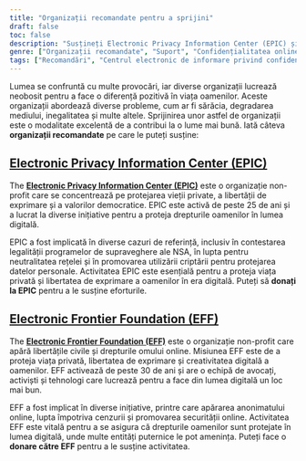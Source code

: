 ```yaml
---
title: "Organizații recomandate pentru a sprijini"
draft: false
toc: false
description: "Susțineți Electronic Privacy Information Center (EPIC) și Electronic Frontier Foundation (EFF) pentru a proteja confidențialitatea online, libertatea de exprimare și valorile democratice. Donați pentru a apăra drepturile și libertățile omului în lumea digitală."
genre: ["Organizații recomandate", "Suport", "Confidențialitatea online", "Libertatea de exprimare", "Valori democratice", "EPIC", "EFF", "Confidențialitate", "Libertăți civile", "Drepturile omului", "Activism digital", "Organizații nonprofit", "Donație", "Drepturi digitale", "Protecția datelor", "Securitatea cibernetică", "Neutralitatea rețelei", "Anonimatul online", "Cenzura"]
tags: ["Recomandări", "Centrul electronic de informare privind confidențialitatea", "EPIC", "Fundația Electronic Frontier", "EFF", "confidențialitate", "libertatea de exprimare", "valori democratice", "misiune", "libertăți civile", "drepturile omului", "avocați", "activiști", "tehnologi", "libera exprimare", "creativitate digitală", "donație", "confidențialitatea online", "drepturi online", "protecția datelor", "securitate cibernetică", "neutralitatea rețelei", "anonimatul online", "cenzură", "organizații nonprofit", "activism digital", "suport", "lumea digitală"]
---
```


Lumea se confruntă cu multe provocări, iar diverse organizații lucrează neobosit pentru a face o diferență pozitivă în viața oamenilor. Aceste organizații abordează diverse probleme, cum ar fi sărăcia, degradarea mediului, inegalitatea și multe altele. Sprijinirea unor astfel de organizații este o modalitate excelentă de a contribui la o lume mai bună. Iată câteva **organizații recomandate** pe care le puteți susține:

## [Electronic Privacy Information Center (EPIC)](https://donatenow.networkforgood.org/epic)

The [**Electronic Privacy Information Center (EPIC)**](https://donatenow.networkforgood.org/epic) este o organizație non-profit care se concentrează pe protejarea vieții private, a libertății de exprimare și a valorilor democratice. EPIC este activă de peste 25 de ani și a lucrat la diverse inițiative pentru a proteja drepturile oamenilor în lumea digitală.

EPIC a fost implicată în diverse cazuri de referință, inclusiv în contestarea legalității programelor de supraveghere ale NSA, în lupta pentru neutralitatea rețelei și în promovarea utilizării criptării pentru protejarea datelor personale. Activitatea EPIC este esențială pentru a proteja viața privată și libertatea de exprimare a oamenilor în era digitală. Puteți să **donați la EPIC** pentru a le susține eforturile.

## [Electronic Frontier Foundation (EFF)](https://www.eff.org/issues/bloggers/legal/join)

The [**Electronic Frontier Foundation (EFF)**](https://www.eff.org/issues/bloggers/legal/join) este o organizație non-profit care apără libertățile civile și drepturile omului online. Misiunea EFF este de a proteja viața privată, libertatea de exprimare și creativitatea digitală a oamenilor. EFF activează de peste 30 de ani și are o echipă de avocați, activiști și tehnologi care lucrează pentru a face din lumea digitală un loc mai bun.

EFF a fost implicat în diverse inițiative, printre care apărarea anonimatului online, lupta împotriva cenzurii și promovarea securității online. Activitatea EFF este vitală pentru a se asigura că drepturile oamenilor sunt protejate în lumea digitală, unde multe entități puternice le pot amenința. Puteți face o **donare către EFF** pentru a le susține activitatea.
